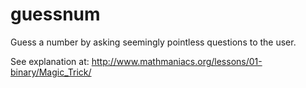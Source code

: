 # guessnum

Guess a number by asking seemingly pointless questions to the user.

See explanation at: http://www.mathmaniacs.org/lessons/01-binary/Magic_Trick/
